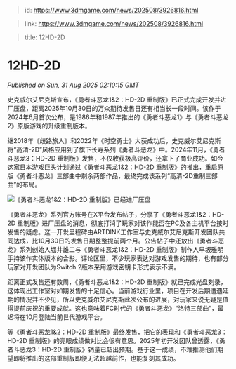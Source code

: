 > id: https://www.3dmgame.com/news/202508/3926816.html

> link: https://www.3dmgame.com/news/202508/3926816.html

> title: 12HD-2D

# 12HD-2D
_Published on Sun, 31 Aug 2025 02:10:15 GMT_

史克威尔艾尼克斯宣布，《勇者斗恶龙1&2：HD-2D 重制版》已正式完成开发并进厂压盘，距离2025年10月30日的万众期待发售日还有相当长一段时间。该作于2024年6月首次公布，是1986年和1987年推出的《勇者斗恶龙1》与《勇者斗恶龙2》原版游戏的升级重制版本。

继2018年《歧路旅人》和2022年《时空勇士》大获成功后，史克威尔艾尼克斯将“高清-2D”风格应用到了旗下长寿系列《勇者斗恶龙》中。2024年11月，《勇者斗恶龙3：HD-2D 重制版》发售，不仅收获极高评价，还拿下了商业成功。如今这家日本游戏巨头计划通过《勇者斗恶龙1&2：HD-2D 重制版》的推出，重启原版《勇者斗恶龙》三部曲中剩余两部作品，最终完成该系列“高清-2D重制三部曲”的布局。

![《勇者斗恶龙1&2：HD-2D 重制版》已经进厂压盘](https://img.3dmgame.com/uploads/images/news/20250831/1756606206_297430_jpg_r.jpg)

《勇者斗恶龙》系列官方账号在X平台发布帖子，分享了《勇者斗恶龙1&2：HD-2D 重制版》进厂压盘的消息，彻底打消了玩家对该作能否在PC及各主机平台按时发售的疑虑。这一开发里程碑由ARTDINK工作室与史克威尔艾尼克斯开发团队共同达成，比10月30日的发售日期整整提前两个月。公告帖子中还放出《勇者斗恶龙》系列创始人堀井雄二与《勇者斗恶龙1&2：HD-2D 重制版》制作人早坂雅明手持该作实体版本的合影。评论区里，不少玩家表达对游戏发售的期待，也有部分玩家对开发团队为Switch 2版本采用游戏密钥卡形式表示不满。

距离正式发售还有数周，《勇者斗恶龙1&2：HD-2D 重制版》就已完成光盘刻录，这体现出工作室对如期发售的十足信心。当前游戏行业里，项目在开发后期遭遇延期的情况并不少见，所以史克威尔艾尼克斯此次公布的进展，对玩家来说无疑是值得提前庆祝的重要成就。这也意味着FC时代的《勇者斗恶龙》“洛特三部曲”，最迟将在10月登陆当前世代游戏平台。

等《勇者斗恶龙1&2：HD-2D 重制版》最终发售，把它的表现和《勇者斗恶龙3：HD-2D 重制版》的亮眼成绩做对比会很有意思。2025年初开发团队曾透露，《勇者斗恶龙3：HD-2D 重制版》销量已超出预期。基于这一成绩，不难推测他们期望即将推出的这部重制版即便无法超越前作，也能复刻其成功。
